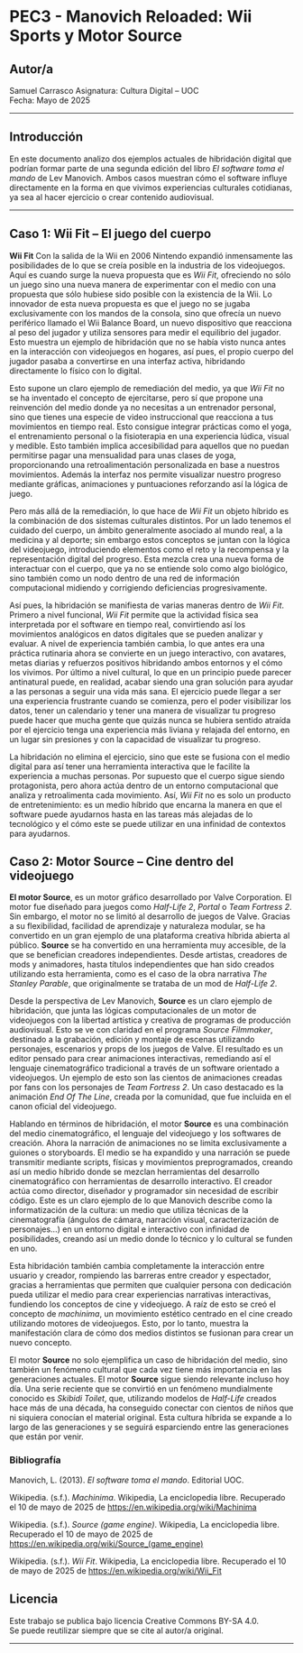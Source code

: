 # PEC3 - Manovich Reloaded: Wii Sports y Motor Source

## Autor/a
Samuel Carrasco
Asignatura: Cultura Digital – UOC  
Fecha: Mayo de 2025

---

## Introducción

En este documento analizo dos ejemplos actuales de hibridación digital que podrían formar parte de una segunda edición del libro *El software toma el mando* de Lev Manovich. Ambos casos muestran cómo el software influye directamente en la forma en que vivimos experiencias culturales cotidianas, ya sea al hacer ejercicio o crear contenido audiovisual. 

---

## Caso 1: Wii Fit – El juego del cuerpo

**Wii Fit**
Con la salida de la Wii en 2006 Nintendo expandió inmensamente las posibilidades de lo que se creía posible en la industria de los videojuegos. Aquí es cuando surge la nueva propuesta que es *Wii Fit*, ofreciendo no sólo un juego sino una nueva manera de experimentar con el medio con una propuesta que sólo hubiese sido posible con la existencia de la Wii. Lo innovador de esta nueva propuesta es que el juego no se jugaba exclusivamente con los mandos de la consola, sino que ofrecía un nuevo periférico llamado el Wii Balance Board, un nuevo dispositivo que reacciona al peso del jugador y utiliza sensores para medir el equilibrio del jugador. Esto muestra un ejemplo de hibridación que no se había visto nunca antes en la interacción con videojuegos en hogares, así pues, el propio cuerpo del jugador pasaba a convertirse en una interfaz activa, hibridando directamente lo físico con lo digital.

Esto supone un claro ejemplo de remediación del medio, ya que *Wii Fit* no se ha inventado el concepto de ejercitarse, pero sí que propone una reinvención del medio donde ya no necesitas a un entrenador personal, sino que tienes una especie de video instruccional que reacciona a tus movimientos en tiempo real. Esto consigue integrar prácticas como el yoga, el entrenamiento personal o la fisioterapia en una experiencia lúdica, visual y medible. Esto también implica accesibilidad para aquellos que no puedan permitirse pagar una mensualidad para unas clases de yoga, proporcionando una retroalimentación personalizada en base a nuestros movimientos. Además la interfaz nos permite visualizar nuestro progreso mediante gráficas, animaciones y puntuaciones reforzando así la lógica de juego.

Pero más allá de la remediación, lo que hace de *Wii Fit* un objeto híbrido es la combinación de dos sistemas culturales distintos. Por un lado tenemos el cuidado del cuerpo, un ámbito generalmente asociado al mundo real, a la medicina y al deporte; sin embargo estos conceptos se juntan con la lógica del videojuego, introduciendo elementos como el reto y la recompensa y la representación digital del progreso. Esta mezcla crea una nueva forma de interactuar con el cuerpo, que ya no se entiende solo como algo biológico, sino también como un nodo dentro de una red de información computacional midiendo y corrigiendo deficiencias progresivamente.

Así pues, la hibridación se manifiesta de varias maneras dentro de *Wii Fit*. Primero a nivel funcional, *Wii Fit* permite que la actividad física sea interpretada por el software en tiempo real, convirtiendo así los movimientos analógicos en datos digitales que se pueden analizar y evaluar. A nivel de experiencia también cambia, lo que antes era una práctica rutinaria ahora se convierte en un juego interactivo, con avatares, metas diarias y refuerzos positivos hibridando ambos entornos y el cómo los vivimos. Por último a nivel cultural, lo que en un principio puede parecer antinatural puede, en realidad, acabar siendo una gran solución para ayudar a las personas a seguir una vida más sana. El ejercicio puede llegar a ser una experiencia frustrante cuando se comienza, pero el poder visibilizar los datos, tener un calendario y tener una manera de visualizar tu progreso puede hacer que mucha gente que quizás nunca se hubiera sentido atraída por el ejercicio tenga una experiencia más liviana y relajada del entorno, en un lugar sin presiones y con la capacidad de visualizar tu progreso.

La hibridación no elimina el ejercicio, sino que este se fusiona con el medio digital para así tener una herramienta interactiva que le facilite la experiencia a muchas personas. Por supuesto que el cuerpo sigue siendo protagonista, pero ahora actúa dentro de un entorno computacional que analiza y retroalimenta cada movimiento. Así, *Wii Fit* no es solo un producto de entretenimiento: es un medio híbrido que encarna la manera en que el software puede ayudarnos hasta en las tareas más alejadas de lo tecnológico y el cómo este se puede utilizar en una infinidad de contextos para ayudarnos.


## Caso 2: Motor Source – Cine dentro del videojuego

**El motor Source**,  es un motor gráfico desarrollado por Valve Corporation. El motor fue diseñado para juegos como *Half-Life 2*, *Portal* o *Team Fortress 2*. Sin embargo, el motor no se limitó al desarrollo de juegos de Valve. Gracias a su flexibilidad, facilidad de aprendizaje y naturaleza modular, se ha convertido en un gran ejemplo de una plataforma creativa híbrida abierta al público. **Source** se ha convertido en una herramienta muy accesible, de la que se benefician creadores independientes. Desde artistas, creadores de mods y animadores, hasta títulos independientes que han sido creados utilizando esta herramienta, como es el caso de la obra narrativa *The Stanley Parable*, que originalmente se trataba de un mod de *Half-Life 2*.

Desde la perspectiva de Lev Manovich, **Source** es un claro ejemplo de hibridación, que junta las lógicas computacionales de un motor de videojuegos con la libertad artística y creativa de programas de producción audiovisual. Esto se ve con claridad en el programa *Source Filmmaker*, destinado a la grabación, edición y montaje de escenas utilizando personajes, escenarios y props de los juegos de Valve. El resultado es un editor pensado para crear animaciones interactivas, remediando así el lenguaje cinematográfico tradicional a través de un software orientado a videojuegos. Un ejemplo de esto son las cientos de animaciones creadas por fans con los personajes de *Team Fortress 2*. Un caso destacado es la animación *End Of The Line*, creada por la comunidad, que fue incluida en el canon oficial del videojuego.

Hablando en términos de hibridación, el motor **Source** es una combinación del medio cinematográfico, el lenguaje del videojuego y los softwares de creación. Ahora la narración de animaciones no se limita exclusivamente a guiones o storyboards. El medio se ha expandido y una narración se puede transmitir mediante scripts, físicas y movimientos preprogramados, creando así un medio híbrido donde se mezclan herramientas del desarrollo cinematográfico con herramientas de desarrollo interactivo. El creador actúa como director, diseñador y programador sin necesidad de escribir código. Este es un claro ejemplo de lo que Manovich describe como la informatización de la cultura: un medio que utiliza técnicas de la cinematografía (ángulos de cámara, narración visual, caracterización de personajes…) en un entorno digital e interactivo con infinidad de posibilidades, creando así un medio donde lo técnico y lo cultural se funden en uno.

Esta hibridación también cambia completamente la interacción entre usuario y creador, rompiendo las barreras entre creador y espectador, gracias a herramientas que permiten que cualquier persona con dedicación pueda utilizar el medio para crear experiencias narrativas interactivas, fundiendo los conceptos de cine y videojuego. A raíz de esto se creó el concepto de *machinima*, un movimiento estético centrado en el cine creado utilizando motores de videojuegos. Esto, por lo tanto, muestra la manifestación clara de cómo dos medios distintos se fusionan para crear un nuevo concepto.

El motor **Source** no solo ejemplifica un caso de hibridación del medio, sino también un fenómeno cultural que cada vez tiene más importancia en las generaciones actuales. El motor **Source** sigue siendo relevante incluso hoy día. Una serie reciente que se convirtió en un fenómeno mundialmente conocido es *Skibidi Toilet*, que, utilizando modelos de *Half-Life* creados hace más de una década, ha conseguido conectar con cientos de niños que ni siquiera conocían el material original. Esta cultura híbrida se expande a lo largo de las generaciones y se seguirá esparciendo entre las generaciones que están por venir.

### Bibliografía

Manovich, L. (2013). *El software toma el mando*. Editorial UOC.

Wikipedia. (s.f.). *Machinima*. Wikipedia, La enciclopedia libre. Recuperado el 10 de mayo de 2025 de https://en.wikipedia.org/wiki/Machinima

Wikipedia. (s.f.). *Source (game engine)*. Wikipedia, La enciclopedia libre. Recuperado el 10 de mayo de 2025 de https://en.wikipedia.org/wiki/Source_(game_engine)

Wikipedia. (s.f.). *Wii Fit*. Wikipedia, La enciclopedia libre. Recuperado el 10 de mayo de 2025 de https://en.wikipedia.org/wiki/Wii_Fit


## Licencia

Este trabajo se publica bajo licencia Creative Commons BY-SA 4.0.  
Se puede reutilizar siempre que se cite al autor/a original.

---
